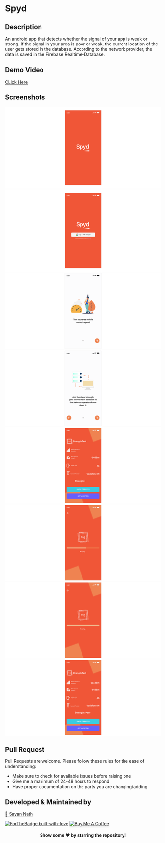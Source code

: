 # Spyd

## Description
An android app that detects whether the signal of your app is weak or strong. If the signal in your area is poor or weak, the current location of the user gets stored in the database. According to the network provider, the data is saved in the Firebase Realtime-Database.

## Demo Video
[CLick Here](https://youtu.be/WkdWYOMOMOE)

## Screenshots
<img src="Spyd/one.png">
<img src="Spyd/two.png">
<img src="Spyd/three.png">
<img src="Spyd/four.png">
<img src="Spyd/five.png">
<img src="Spyd/six.png">
<img src="Spyd/seven.png">
<img src="Spyd/eight.png">

## Pull Request

Pull Requests are welcome. Please follow these rules for the ease of understanding:
* Make sure to check for available issues before raising one
* Give me a maximum of 24-48 hours to respond
* Have proper documentation on the parts you are changing/adding

## Developed & Maintained by

[👨 Sayan Nath](https://sayannath.biz/)

[![ForTheBadge built-with-love](http://ForTheBadge.com/images/badges/built-with-love.svg)](https://github.com/sayannath)
<a href="https://www.buymeacoffee.com/sayannath235" target="_blank"><img src="https://www.buymeacoffee.com/assets/img/custom_images/orange_img.png" alt="Buy Me A Coffee" style="height: 41px !important;width: 174px !important;box-shadow: 0px 3px 2px 0px rgba(190, 190, 190, 0.5) !important;-webkit-box-shadow: 0px 3px 2px 0px rgba(190, 190, 190, 0.5) !important;" ></a>

<div align="center">
  
#### Show some ❤️ by starring the repository!
</div>
